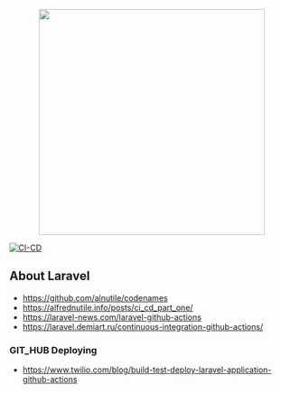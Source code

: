 <p align="center"><a href="https://laravel.com" target="_blank"><img src="https://raw.githubusercontent.com/laravel/art/master/logo-lockup/5%20SVG/2%20CMYK/1%20Full%20Color/laravel-logolockup-cmyk-red.svg" width="400"></a></p>

<p align="center">

[![CI-CD](https://github.com/splaa/Laravel-vue/actions/workflows/laravel-ci.yml/badge.svg)](https://github.com/splaa/Laravel-vue/actions/workflows/laravel-ci.yml)

</p>


## About Laravel
- https://github.com/alnutile/codenames
- https://alfrednutile.info/posts/ci_cd_part_one/
- https://laravel-news.com/laravel-github-actions
- https://laravel.demiart.ru/continuous-integration-github-actions/

### GIT_HUB Deploying
- https://www.twilio.com/blog/build-test-deploy-laravel-application-github-actions
